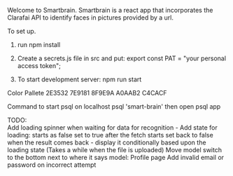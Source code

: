 Welcome to Smartbrain. 
Smartbrain is a react app that incorporates the Clarafai API to identify faces in pictures provided by a url.

To set up.

1. run npm install

2. Create a secrets.js file in src and put: 
    export const PAT = "your personal access token";

3. To start development server: npm run start



Color Pallete
2E3532
7E9181
8F9E9A
A0AAB2
C4CACF

Command to start psql on localhost
psql 'smart-brain'
then open psql app

TODO:  
Add loading spinner when waiting for data for recognition
    - Add state for loading: starts as false set to true after the fetch starts set back to false when the result comes back
    - display it conditionally based upon the loading state
(Takes a while when the file is uploaded)
Move model switch to the bottom next to where it says model: 
Profile page
Add invalid email or password on incorrect attempt
    